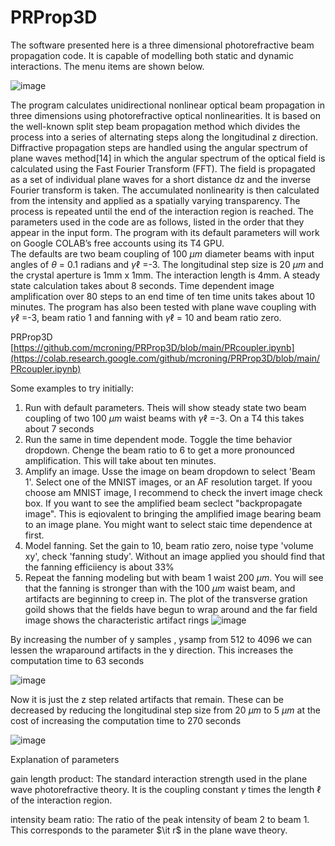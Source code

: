 # PRProp3D
The software presented here is a three dimensional photorefractive beam propagation code. It is capable of modelling both static and dynamic interactions.
The menu items are shown below.

![image](https://github.com/user-attachments/assets/bb0ca750-cbe9-40f5-b944-09c42b79222e)

The program calculates unidirectional nonlinear optical beam propagation in three dimensions using photorefractive optical nonlinearities. It is based on the well-known split step beam propagation method which divides the process into a series of alternating steps along the longitudinal z direction. Diffractive propagation steps are handled using the angular spectrum of plane waves method[14] in which the angular spectrum of the optical field is calculated using the Fast Fourier Transform (FFT). The field is propagated as a set of individual plane waves for a short distance dz and the inverse Fourier transform is taken. The accumulated nonlinearity is then calculated from the intensity and applied as a spatially varying transparency. The process is repeated until the end of the interaction region is reached. The parameters used in the code are as follows, listed in the order that they appear in the input form.
The program with its default parameters will work on Google COLAB’s free accounts using its T4 GPU.  
The defaults are two beam coupling of 100 $\mu m$ diameter beams with input angles of $\theta$ = 0.1 radians and $\gamma \ell$ =-3. The longitudinal step size is 20 $\mu m$ and the crystal aperture is 1mm x 1mm. The interaction length is 4mm. A steady state calculation takes about 8 seconds. Time dependent image amplification over 80 steps to an end time of ten time units takes about 10 minutes. The program has also been tested with plane wave coupling with $\gamma \ell$ =-3, beam ratio 1 and fanning with $\gamma \ell$ = 10 and beam ratio zero.

PRProp3D
[https://github.com/mcroning/PRProp3D/blob/main/PRcoupler.ipynb](https://colab.research.google.com/github/mcroning/PRProp3D/blob/main/PRcoupler.ipynb)

Some examples to try initially:
1) Run with default parameters.  Theis will show steady state two beam coupling of two 100 $\mu m$ waist beams with $\gamma \ell$ =-3. On a T4 this takes about 7 seconds
2) Run the same in time dependent mode. Toggle the time behavior dropdown. Chenge the beam ratio to 6 to get a more pronounced amplification. This will take about ten minutes.
3) Amplify an image. Usse the image on beam dropdown to select 'Beam 1'. Select one of the MNIST images, or an AF resolution target. If yoou choose am MNIST image, I recommend to check the invert image check box. If you want to see the amplified beam seclect "backpropagate image". This is eqiovalent to bringing the amplified image bearing beam to an image plane. You might want to select staic time dependence at first.
4) Model fanning. Set the gain to 10, beam ratio zero, noise type 'volume xy', check 'fanning study'. Without an image applied you should find that the fanning efficiiency is about 33%
5) Repeat the fanning modeling but with beam 1 waist 200 $\mu m$. You will see that the fanning is stronger than with the 100 $\mu m$ waist beam, and artifacts are beginning to creep in. The plot of the transverse gration goild shows that the fields have begun to wrap around and the far field image shows the characteristic artifact rings
![image](https://github.com/user-attachments/assets/c995f44f-72b4-426d-a244-f21f4082d3cc)

By increasing the number of y samples , ysamp from 512 to 4096 we can lessen the wraparound artifacts in the y direction. This increases the computation time to 63 seconds

![image](https://github.com/user-attachments/assets/9e7cf421-2238-4a54-bd5f-02f3b7630168)

Now it is just the z step related artifacts that remain. These can be decreased by reducing the longitudinal step size from 20 $\mu m$ to 5 $\mu m$ at
the cost of increasing the computation time to 270 seconds

![image](https://github.com/user-attachments/assets/e10ed2ae-80ee-48c0-8baf-e71cd3a94e50)

Explanation of parameters

gain length product: The standard interaction strength used in the plane wave photorefractive theory. It is the coupling constant $\gamma$ times the length $\ell$ of the interaction region.

intensity beam ratio: The ratio of the peak intensity of beam 2 to beam 1. This corresponds to the parameter $\it r$ in the plane wave theory.

